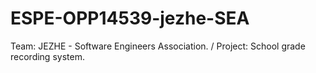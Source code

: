 # ESPE-OPP14539-jezhe-SEA
Team: JEZHE - Software Engineers Association. / Project: School grade recording system.
